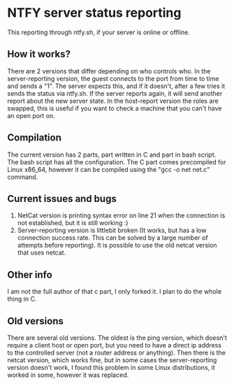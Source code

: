 # NTFY server status reporting
This reporting through ntfy.sh, if your server is online or offline.

## How it works?
There are 2 versions that differ depending on who controls who. In the server-reporting version, the guest connects to the port from time to time and sends a "1". The server expects this, and if it doesn't, after a few tries it sends the status via ntfy.sh. If the server reports again, it will send another report about the new server state. In the host-report version the roles are swapped, this is useful if you want to check a machine that you can't have an open port on.

## Compilation
The current version has 2 parts, part written in C and part in bash script. The bash script has all the configuration. The C part comes precompiled for Linux x86_64, however it can be compiled using the "gcc -o net net.c" command.

## Current issues and bugs
1) NetCat version is printing syntax error on line 21 when the connection is not established, but it is still working :)
2) Server-reporting version is littlebit broken (It works, but has a low connection success rate. This can be solved by a large number of attempts before reporting). It is possible to use the old netcat version that uses netcat.

## Other info
I am not the full author of that c part, I only forked it.
I plan to do the whole thing in C.

## Old versions
There are several old versions. The oldest is the ping version, which doesn't require a client host or open port, but you need to have a direct ip address to the controlled server (not a router address or anything).
Then there is the netcat version, which works fine, but in some cases the server-reporting version doesn't work, I found this problem in some Linux distributions, it worked in some, however it was replaced.